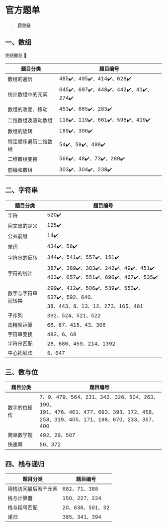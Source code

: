 # 官方题单

> [题单😁](https://leetcode.cn/circle/discuss/E3yavq/)

## 一、数组

完结撒花 👏

| 题目分类       | 题目编号                                |
|------------|-------------------------------------|
| 数组的遍历      | 485✔️、495✔️、414✔️、628✔️             |
| 统计数组中的元素   | 645✔️、697✔️、448✔️、442✔️、41✔️️、274✔️ |
| 数组的改变、移动   | 453✔️、665✔️、283✔️                   |
| 二维数组及滚动数组  | 118✔️、119✔️、661✔️、598✔️、419✔️       |
| 数组的旋转      | 189✔️、396✔️                         |
| 特定顺序遍历二维数组 | 54✔️、59✔️、498✔️                     |
| 二维数组变换     | 566✔️、48✔️、73✔️、289✔️               |
| 前缀和数组      | 303✔️、304✔️、238✔️                   |

## 二、字符串

| 题目分类      | 题目编号                                                                        |
|-----------|-----------------------------------------------------------------------------|
| 字符        | 520✔️                                                                       |
| 回文串的定义    | 125✔️                                                                       |
| 公共前缀      | 14✔️                                                                        |
| 单词        | 434✔️、58✔️                                                                  |
| 字符串的反转    | 344✔️、541✔️、557✔️、151✔️                                                     |
| 字符的统计     | 387✔️、389✔️、383✔️、242✔️、49✔️、451✔️<br/>423✔️、657✔️、551✔️、696✔️、467✔️、535✔️  |
| 数字与字符串间转换 | 299✔️、412✔️、506✔️、539✔️、553✔️、537✔️、592、640、<br/>38、443、8、13、12、273、165、481 |
| 子序列       | 392、524、521、522                                                             |
| 高精度运算     | 66、67、415、43、306                                                            |
| 字符串变换     | 482、6、68                                                                    |
| 字符串匹配     | 28、686、459、214、1392                                                         |
| 中心拓展法     | 5、647                                                                       |

## 三、数与位

| 题目分类   | 题目编号                                                                                                              |
|--------|-------------------------------------------------------------------------------------------------------------------|
| 数字的位操作 | 7、9、479、564、231、342、326、504、263、190、<br/>191、476、461、477、693、393、172、458、<br/>258、319、405、171、168、670、233、357、400 |
| 简单数学题  | 492、29、507                                                                                                        |
| 快速幂    | 50、372                                                                                                            |

## 四、栈与递归

| 题目分类       | 题目编号          |
|------------|---------------|
| 用栈访问最后若干元素 | 682、71、388    |
| 栈与计算器      | 150、227、224   |
| 栈与括号匹配     | 20、636、591、32 |
| 递归         | 385、341、394   |




















